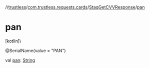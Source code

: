 //[trustless](../../../index.md)/[com.trustless.requests.cards](../index.md)/[StaqGetCVVResponse](index.md)/[pan](pan.md)

# pan

[kotlin]\

@SerialName(value = &quot;PAN&quot;)

val [pan](pan.md): [String](https://kotlinlang.org/api/latest/jvm/stdlib/kotlin/-string/index.html)
